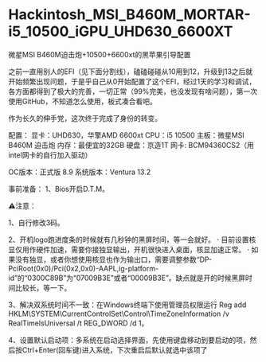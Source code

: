 # Hackintosh_MSI_B460M_MORTAR-i5_10500_iGPU_UHD630_6600XT
微星MSI B460M迫击炮+10500+6600xt的黑苹果引导配置

之前一直用别人的EFI（见下面分割线），磕磕碰碰从10用到12，升级到13之后就开始频繁出现问题，于是乎自己从0开始配置了这个EFI，经过1天的学习和调试，各方面都得到了极大的完善，一切正常（99%完美，也没发现有啥问题），第一次使用GitHub，不知道怎么使用，板式凑合看吧。


作为长久的伸手党，这次终于完成了身份的转变。


配置： 显卡：UHD630，华擎AMD 6600xt CPU：i5 10500 主板：微星MSI B460M 迫击炮 内存：最便宜的32GB 硬盘：京造1T 网卡: BCM94360CS2（用intel网卡的自行加入驱动）


OC版本：正式版 8.9 系统版本：Ventura 13.2


事前准备： 1、Bios开启D.T.M。


⚠️注意：


1、自行修改3码。

2、开机logo跑进度条的时候就有几秒钟的黑屏时间，等一会就好。 · 目前设置核显仅用作硬件加速，需要你接独显输出，开机很快进入桌面，核显加速正常。 · 如果没有独显，或者你想使用核显也作为输出口，需要调整参数“DP-PciRoot(0x0)/Pci(0x2,0x0)-AAPL,ig-platform-id”的“0300C89B”为“07009B3E”或者“00009B3E”。缺点就是开的时候黑屏时间比较长，等一下。

3、解决双系统时间不一致：在Windows终端下使用管理员权限运行 Reg add HKLM\SYSTEM\CurrentControlSet\Control\TimeZoneInformation /v RealTimeIsUniversal /t REG_DWORD /d 1。

4、设置默认启动项：多系统在启动选择界面，先使用键盘移动到要启动的项，然后按Ctrl+Enter(回车键)进入系统，下次重启后默认就选中该项了
